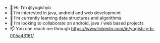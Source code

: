 - 👋 Hi, I’m @yogishyb
- 👀 I’m interested in java, android and web development
- 🌱 I’m currently learning data structures and algorithms
- 💞️ I’m looking to collaborate on android, java / web based projects
- 📫 You can reach me through https://www.linkedin.com/in/yogish-y-b-005a43161/

<!---
yogishayb/yogishayb is a ✨ special ✨ repository because its `README.md` (this file) appears on your GitHub profile.
You can click the Preview link to take a look at your changes.
--->

